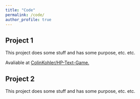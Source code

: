 ```yaml
---
title: "Code"
permalink: /code/
author_profile: true
---
```


## Project 1
This project does some stuff and has some purpose, etc. etc.

Avaliable at [<i class="fab fa-fw fa-github-alt" aria-hidden="true"></i>ColinKohler/HP-Text-Game.](https://github.com/ColinKohler/HP-Text-Game)

## Project 2
This project does some stuff and has some purpose, etc. etc.
